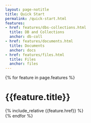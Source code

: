 ```yaml
---
layout: page-notitle
title: Quick Start
permalink: /quick-start.html
features:
- href: features/dbs-collections.html
  title: DB and Collections  
  anchor: db-coll
- href: features/documents.html
  title: Documents
  anchor: docs
- href: features/files.html
  title: Files
  anchor: files
---
```


{% for feature in page.features %}
<div id="{{feature.anchor}}" class="section" style="margin-top: 25px">
    <h1>{{feature.title}}</h1>
    {% include_relative {{feature.href}} %}
</div>
{% endfor %}